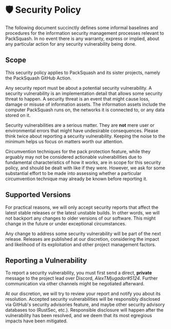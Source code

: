 # 🛡️ Security Policy

The following document succinctly defines some informal baselines and procedures
for the information security management processes relevant to PackSquash. In no
event there is any warranty, express or implied, about any particular action for
any security vulnerability being done.

## Scope

This security policy applies to PackSquash and its sister projects, namely the
PackSquash GitHub Action.

Any security report must be about a potential security vulnerability. A security
vulnerability is an implementation detail that allows some security threat to
happen. A security threat is an event that might cause loss, damage or misuse of
information assets. The information assets include the computer PackSquash runs
on, the networks it is connected to, or any data stored on it.

Security vulnerabilities are a serious matter. They are **not** mere user or
environmental errors that might have undesirable consequences. Please think
twice about reporting a security vulnerability. Keeping the noise to the minimum
helps us focus on matters worth our attention.

Circumvention techniques for the pack protection feature, while they arguably
may not be considered actionable vulnerabilities due to fundamental
characteristics of how it works, are in scope for this security policy, and
should be dealt with like if they were. However, we ask for some substantial
effort to be made into assessing whether a particular circumvention technique
may already be known before reporting it.

## Supported Versions

For practical reasons, we will only accept security reports that affect the
latest stable releases or the latest unstable builds. In other words, we will
not backport any changes to older versions of our software. This might change in
the future or under exceptional circumstances.

Any change to address some security vulnerability will be part of the next
release. Releases are published at our discretion, considering the impact and
likelihood of its exploitation and other project management factors.

## Reporting a Vulnerability

To report a security vulnerability, you must first send a direct, **private**
message to the project lead over Discord, _AlexTMjugador#5124_. Further
communication via other channels might be negotiated afterward.

At our discretion, we will try to review your report and notify you about its
resolution. Accepted security vulnerabilities will be responsibly disclosed via
GitHub's security advisories feature, and maybe other security advisory
databases too (RustSec, etc.). Responsible disclosure will happen after the
vulnerability has been resolved, and we deem that its most egregious impacts
have been mitigated.
